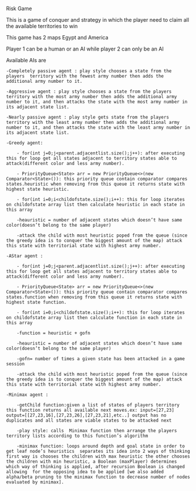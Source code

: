 Risk Game

This is a game of conquer and strategy in which the player need to claim all the available territories to win

This game has 2 maps Egypt and America

Player 1 can be a human or an AI while player 2 can only be an AI

Available AIs are

	-Completely passive agent : play style chooses a state from the players  territory with the fewest army number then adds the additional army number to it.
	
	-Aggressive agent : play style chooses a state from the players  territory with the most army number then adds the additional army number to it, and then attacks the state with the most army number in its adjacent state list. 
	
	-Nearly passive agent : play style gets state from the players  territory with the least army number then adds the additional army number to it, and then attacks the state with the least army number in its adjacent state list. 
	
	-Greedy agent:
		
		- for(int j=0;j<parent.adjacentlist.size();j++): after executing this for loop get all states adjacent to territory states able to attack(different color and less army number).

		- PriorityQueue<State> arr = new PriorityQueue<>(new Comparator<State>()): this priority queue contain comparator compares states.heuristic when removing from this queue it returns state with highest state heuristic.

		- for(int i=0;i<childofstate.size();i++): this for loop iterates on childofstate array list then calculate heuristic in each state in this array

		-heauristic = number of adjacent states which doesn’t have same color(doesn’t belong to the same player)

		-attack the child with most heuristic poped from the queue (since the greedy idea is to conquer the biggest amount of the map) attack this state with territorial state with highest army number.
	
	-AStar agent :
		
		- for(int j=0;j<parent.adjacentlist.size();j++): after executing this for loop get all states adjacent to territory states able to attack(different color and less army number).
		
		- PriorityQueue<State> arr = new PriorityQueue<>(new Comparator<State>()): this priority queue contain comparator compares states.function when removing from this queue it returns state with highest state function.
		
		- for(int i=0;i<childofstate.size();i++): this for loop iterates on childofstate array list then calculate function in each state in this array
		
		-function = heuristic + gofn
		
		-heauristic = number of adjacent states which doesn’t have same color(doesn’t belong to the same player)
		
		-gofn= number of times a given state has been attacked in a game session
		
		-attack the child with most heuristic poped from the queue (since the greedy idea is to conquer the biggest amount of the map) attack this state with territorial state with highest army number.
	
	-Minimax agent :
		
		-getChild function:given a list of states of players territory this function returns all available next moves.ex: input=[27,23]  output=[[27,23,16],[27,23,26],[27,23,21],etc..] output has no duplicates and all states are viable states to be attacked next
		
		-play style: calls  Minimax function then arrange the players territory lists according to this function’s algorithm
		
		-minimax function: loops around depth and goal state in order to get leaf node’s heuristics  separates its idea into 2 ways of thinking first way is chooses the children with max heuristic the other chooses the children with min heuristic, a Boolean (maxPlayer) determines which way of thinking is applied, after recursion Boolean is changed allowing  for the opposing idea to be applied [we also added alpha/beta pruning to the minimax function to decrease number of nodes evaluated by minimax].
